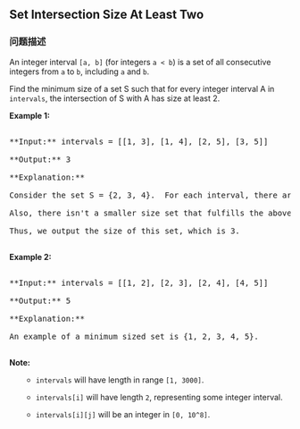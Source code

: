 ## Set Intersection Size At Least Two  
### 问题描述

An integer interval `[a, b]` (for integers `a < b`) is a set of all consecutive integers from `a` to `b`, including `a` and `b`.



Find the minimum size of a set S such that for every integer interval A in `intervals`, the intersection of S with A has size at least 2.


**Example 1:**<br />
<pre>
**Input:** intervals = [[1, 3], [1, 4], [2, 5], [3, 5]]
**Output:** 3
**Explanation:**
Consider the set S = {2, 3, 4}.  For each interval, there are at least 2 elements from S in the interval.
Also, there isn't a smaller size set that fulfills the above condition.
Thus, we output the size of this set, which is 3.
</pre>


**Example 2:**<br />
<pre>
**Input:** intervals = [[1, 2], [2, 3], [2, 4], [4, 5]]
**Output:** 5
**Explanation:**
An example of a minimum sized set is {1, 2, 3, 4, 5}.
</pre>


**Note:**<br><ol>
- `intervals` will have length in range `[1, 3000]`.
- `intervals[i]` will have length `2`, representing some integer interval.
- `intervals[i][j]` will be an integer in `[0, 10^8]`.
</ol>
